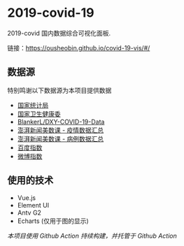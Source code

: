 # 2019-covid-19

2019-covid 国内数据综合可视化面板. 

链接：https://ousheobin.github.io/covid-19-vis/#/

## 数据源
特别鸣谢以下数据源为本项目提供数据

- [国家统计局](http://data.stats.gov.cn/)
- [国家卫生健康委](http://www.nhc.gov.cn/)
- [BlankerL/DXY-COVID-19-Data](https://github.com/BlankerL/DXY-COVID-19-Data)
- [澎湃新闻美数课 - 疫情数据汇总](https://github.com/839-Studio/Novel-Coronavirus-Updates)
- [澎湃新闻美数课 - 病例数据汇总](https://github.com/839-Studio/Noval-Coronavirus-763-Cases)
- [百度指数](http://index.baidu.com/)
- [微博指数](https://data.weibo.com/index)

## 使用的技术
- Vue.js
- Element UI
- Antv G2
- Echarts (仅用于图的显示)

*本项目使用 Github Action 持续构建，并托管于 Github Action*
